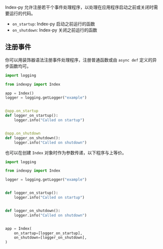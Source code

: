 Index-py 允许注册若干个事件处理程序，以处理在应用程序启动之前或关闭时需要运行的代码。

* `on_startup`: Index-py 启动之前运行的函数
* `on_shutdown`: Index-py 关闭之前运行的函数

## 注册事件

你可以用装饰器语法注册事件处理程序，注册普通函数或由 `async def` 定义的异步函数均可。

```python
import logging

from indexpy import Index

app = Index()
logger = logging.getLogger("example")


@app.on_startup
def logger_on_startup():
    logger.info("Called on startup")


@app.on_shutdown
def logger_on_shutdown():
    logger.info("Called on shutdown")
```

也可以在创建 `Index` 对象时作为参数传递，以下程序与上等价。

```python
import logging

from indexpy import Index

logger = logging.getLogger("example")


def logger_on_startup():
    logger.info("Called on startup")


def logger_on_shutdown():
    logger.info("Called on shutdown")


app = Index(
    on_startup=[logger_on_startup],
    on_shutdown=[logger_on_shutdown],
)
```
